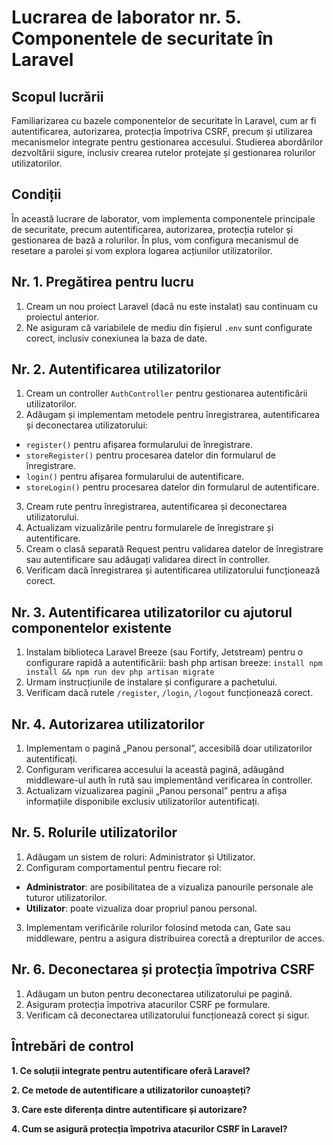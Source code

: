 # Lucrarea de laborator nr. 5. Componentele de securitate în Laravel

## Scopul lucrării

Familiarizarea cu bazele componentelor de securitate în Laravel, cum ar fi autentificarea, autorizarea, protecția împotriva CSRF, precum și utilizarea mecanismelor integrate pentru gestionarea accesului.
Studierea abordărilor dezvoltării sigure, inclusiv crearea rutelor protejate și gestionarea rolurilor utilizatorilor.

## Condiții
În această lucrare de laborator, vom implementa componentele principale de securitate, precum autentificarea, autorizarea, protecția rutelor și gestionarea de bază a rolurilor. În plus, vom configura mecanismul de resetare a parolei și vom explora logarea acțiunilor utilizatorilor.

## Nr. 1. Pregătirea pentru lucru
1. Cream un nou proiect Laravel (dacă nu este instalat) sau continuam cu proiectul anterior.
2. Ne asiguram că variabilele de mediu din fișierul `.env` sunt configurate corect, inclusiv conexiunea la baza de date.

## Nr. 2. Autentificarea utilizatorilor
1. Cream un controller `AuthController` pentru gestionarea autentificării utilizatorilor.
2. Adăugam și implementam metodele pentru înregistrarea, autentificarea și deconectarea utilizatorului:
 - `register()` pentru afișarea formularului de înregistrare.
 - `storeRegister()` pentru procesarea datelor din formularul de înregistrare.
 - `login()` pentru afișarea formularului de autentificare.
 - `storeLogin()` pentru procesarea datelor din formularul de autentificare.
3. Cream rute pentru înregistrarea, autentificarea și deconectarea utilizatorului.
4. Actualizam vizualizările pentru formularele de înregistrare și autentificare.
5. Cream o clasă separată Request pentru validarea datelor de înregistrare sau autentificare sau adăugați validarea direct în controller.
6. Verificam dacă înregistrarea și autentificarea utilizatorului funcționează corect.

## Nr. 3. Autentificarea utilizatorilor cu ajutorul componentelor existente
1. Instalam biblioteca Laravel Breeze (sau Fortify, Jetstream) pentru o configurare rapidă a autentificării:
bash php artisan breeze:
`install npm install && npm run dev php artisan migrate`
3. Urmam instrucțiunile de instalare și configurare a pachetului.
4. Verificam dacă rutele `/register`, `/login`, `/logout` funcționează corect.

## Nr. 4. Autorizarea utilizatorilor
1. Implementam o pagină „Panou personal”, accesibilă doar utilizatorilor autentificați.
2. Configuram verificarea accesului la această pagină, adăugând middleware-ul auth în rută sau implementând verificarea în controller.
3. Actualizam vizualizarea paginii „Panou personal” pentru a afișa informațiile disponibile exclusiv utilizatorilor autentificați.

## Nr. 5. Rolurile utilizatorilor
1. Adăugam un sistem de roluri: Administrator și Utilizator.
2. Configuram comportamentul pentru fiecare rol:
 - **Administrator**: are posibilitatea de a vizualiza panourile personale ale tuturor utilizatorilor.
 - **Utilizator**: poate vizualiza doar propriul panou personal.
3. Implementam verificările rolurilor folosind metoda can, Gate sau middleware, pentru a asigura distribuirea corectă a drepturilor de acces.

## Nr. 6. Deconectarea și protecția împotriva CSRF
1. Adăugam un buton pentru deconectarea utilizatorului pe pagină.
2. Asiguram protecția împotriva atacurilor CSRF pe formulare.
3. Verificam că deconectarea utilizatorului funcționează corect și sigur.

## Întrebări de control
**1. Ce soluții integrate pentru autentificare oferă Laravel?**

**2. Ce metode de autentificare a utilizatorilor cunoașteți?**

**3. Care este diferența dintre autentificare și autorizare?**

**4. Cum se asigură protecția împotriva atacurilor CSRF în Laravel?**
